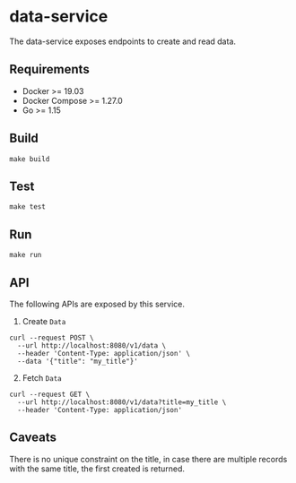 # data-service

 The data-service exposes endpoints to create and read data.

## Requirements

* Docker >= 19.03
* Docker Compose >= 1.27.0
* Go >= 1.15

## Build

```shell
make build
```

## Test

```shell
make test
```

## Run

```shell
make run
```

## API

The following APIs are exposed by this service. 

1. Create `Data`

```shell
curl --request POST \
  --url http://localhost:8080/v1/data \
  --header 'Content-Type: application/json' \
  --data '{"title": "my_title"}'
```

2. Fetch `Data`

```shell
curl --request GET \
  --url http://localhost:8080/v1/data?title=my_title \
  --header 'Content-Type: application/json'
```

## Caveats

There is no unique constraint on the title, in case there are multiple records with the same title, the first created
is returned.
